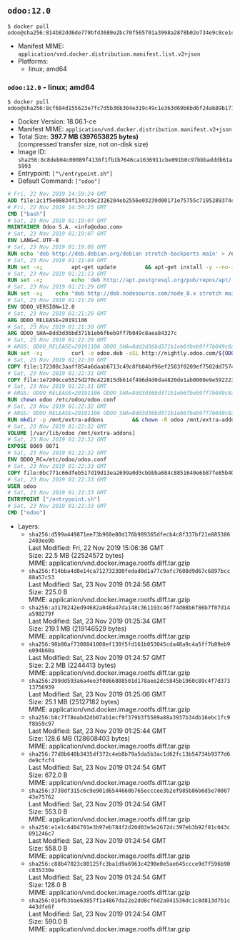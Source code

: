 ## `odoo:12.0`

```console
$ docker pull odoo@sha256:814b82dd6de779bfd3689e2bc70f565701a3998a2878b02e734e9c8ce1c03e49
```

-	Manifest MIME: `application/vnd.docker.distribution.manifest.list.v2+json`
-	Platforms:
	-	linux; amd64

### `odoo:12.0` - linux; amd64

```console
$ docker pull odoo@sha256:8cf684d155623e7fc7d5b36b304e319c49c1e363d69b6bd6f24ab89b171ab1e0
```

-	Docker Version: 18.06.1-ce
-	Manifest MIME: `application/vnd.docker.distribution.manifest.v2+json`
-	Total Size: **397.7 MB (397653825 bytes)**  
	(compressed transfer size, not on-disk size)
-	Image ID: `sha256:8c8deb04c00089f4136f1fb1b7646ca1636911cbe091b0c97bbbadddb61a5993`
-	Entrypoint: `["\/entrypoint.sh"]`
-	Default Command: `["odoo"]`

```dockerfile
# Fri, 22 Nov 2019 14:59:24 GMT
ADD file:2c1f5e08834f13ccb9c2326204eb2556e03239d00171e75755c7195289374c61 in / 
# Fri, 22 Nov 2019 14:59:25 GMT
CMD ["bash"]
# Sat, 23 Nov 2019 01:19:07 GMT
MAINTAINER Odoo S.A. <info@odoo.com>
# Sat, 23 Nov 2019 01:19:07 GMT
ENV LANG=C.UTF-8
# Sat, 23 Nov 2019 01:19:08 GMT
RUN echo 'deb http://deb.debian.org/debian stretch-backports main' > /etc/apt/sources.list.d/backports.list
# Sat, 23 Nov 2019 01:21:04 GMT
RUN set -x;         apt-get update         && apt-get install -y --no-install-recommends             ca-certificates             curl             dirmngr             fonts-noto-cjk             gnupg             libssl1.0-dev             node-less             python3-num2words             python3-pip             python3-phonenumbers             python3-pyldap             python3-qrcode             python3-renderpm             python3-setuptools             python3-vobject             python3-watchdog             python3-xlwt             xz-utils         && curl -o wkhtmltox.deb -sSL https://github.com/wkhtmltopdf/wkhtmltopdf/releases/download/0.12.5/wkhtmltox_0.12.5-1.stretch_amd64.deb         && echo '7e35a63f9db14f93ec7feeb0fce76b30c08f2057 wkhtmltox.deb' | sha1sum -c -         && apt-get install -y --no-install-recommends ./wkhtmltox.deb         && rm -rf /var/lib/apt/lists/* wkhtmltox.deb
# Sat, 23 Nov 2019 01:21:13 GMT
RUN set -x;         echo 'deb http://apt.postgresql.org/pub/repos/apt/ stretch-pgdg main' > etc/apt/sources.list.d/pgdg.list         && export GNUPGHOME="$(mktemp -d)"         && repokey='B97B0AFCAA1A47F044F244A07FCC7D46ACCC4CF8'         && gpg --batch --keyserver keyserver.ubuntu.com --recv-keys "${repokey}"         && gpg --batch --armor --export "${repokey}" > /etc/apt/trusted.gpg.d/pgdg.gpg.asc         && gpgconf --kill all         && rm -rf "$GNUPGHOME"         && apt-get update          && apt-get install -y postgresql-client         && rm -rf /var/lib/apt/lists/*
# Sat, 23 Nov 2019 01:21:29 GMT
RUN set -x;    echo "deb http://deb.nodesource.com/node_8.x stretch main" > /etc/apt/sources.list.d/nodesource.list     && export GNUPGHOME="$(mktemp -d)"     && repokey='9FD3B784BC1C6FC31A8A0A1C1655A0AB68576280'     && gpg --batch --keyserver keyserver.ubuntu.com --recv-keys "${repokey}"     && gpg --batch --armor --export "${repokey}" > /etc/apt/trusted.gpg.d/nodejs.gpg.asc     && gpgconf --kill all     && rm -rf "$GNUPGHOME"     && apt-get update     && apt-get install -y nodejs     && npm install -g rtlcss     && rm -rf /var/lib/apt/lists/*
# Sat, 23 Nov 2019 01:21:29 GMT
ENV ODOO_VERSION=12.0
# Sat, 23 Nov 2019 01:21:29 GMT
ARG ODOO_RELEASE=20191106
# Sat, 23 Nov 2019 01:21:30 GMT
ARG ODOO_SHA=8dd3d36bd371b1eb6fbeb9ff7b049c8aea84327c
# Sat, 23 Nov 2019 01:22:29 GMT
# ARGS: ODOO_RELEASE=20191106 ODOO_SHA=8dd3d36bd371b1eb6fbeb9ff7b049c8aea84327c
RUN set -x;         curl -o odoo.deb -sSL http://nightly.odoo.com/${ODOO_VERSION}/nightly/deb/odoo_${ODOO_VERSION}.${ODOO_RELEASE}_all.deb         && echo "${ODOO_SHA} odoo.deb" | sha1sum -c -         && dpkg --force-depends -i odoo.deb         && apt-get update         && apt-get -y install -f --no-install-recommends         && rm -rf /var/lib/apt/lists/* odoo.deb
# Sat, 23 Nov 2019 01:22:30 GMT
COPY file:172308c3aaff854a6daab6713c49c8fb84bf96ef2503f0209ef7502dd7574931 in / 
# Sat, 23 Nov 2019 01:22:31 GMT
COPY file:1e7209cce5525d270c422815db614f496d4d0da4820de1ab0000e9e592223235 in /etc/odoo/ 
# Sat, 23 Nov 2019 01:22:31 GMT
# ARGS: ODOO_RELEASE=20191106 ODOO_SHA=8dd3d36bd371b1eb6fbeb9ff7b049c8aea84327c
RUN chown odoo /etc/odoo/odoo.conf
# Sat, 23 Nov 2019 01:22:32 GMT
# ARGS: ODOO_RELEASE=20191106 ODOO_SHA=8dd3d36bd371b1eb6fbeb9ff7b049c8aea84327c
RUN mkdir -p /mnt/extra-addons         && chown -R odoo /mnt/extra-addons
# Sat, 23 Nov 2019 01:22:32 GMT
VOLUME [/var/lib/odoo /mnt/extra-addons]
# Sat, 23 Nov 2019 01:22:32 GMT
EXPOSE 8069 8071
# Sat, 23 Nov 2019 01:22:32 GMT
ENV ODOO_RC=/etc/odoo/odoo.conf
# Sat, 23 Nov 2019 01:22:33 GMT
COPY file:0bc771c66dfeb517d19d13ea2699a0d3cbbbba684c8851640e6b87fe85b40619 in /usr/local/bin/wait-for-psql.py 
# Sat, 23 Nov 2019 01:22:33 GMT
USER odoo
# Sat, 23 Nov 2019 01:22:33 GMT
ENTRYPOINT ["/entrypoint.sh"]
# Sat, 23 Nov 2019 01:22:33 GMT
CMD ["odoo"]
```

-	Layers:
	-	`sha256:d599a449871ee73b960e80d176b989365dfecb4c8f337bf21e8853862403ee9b`  
		Last Modified: Fri, 22 Nov 2019 15:06:36 GMT  
		Size: 22.5 MB (22524572 bytes)  
		MIME: application/vnd.docker.image.rootfs.diff.tar.gzip
	-	`sha256:f14bba4d8e14ca712732300fedad0d1a77c9afc7608d9d67c6897bcc88a57c53`  
		Last Modified: Sat, 23 Nov 2019 01:24:56 GMT  
		Size: 225.0 B  
		MIME: application/vnd.docker.image.rootfs.diff.tar.gzip
	-	`sha256:a3178242ed94682a048a47da148c361193c46f74d08b6f86b7f07d14a598279f`  
		Last Modified: Sat, 23 Nov 2019 01:25:34 GMT  
		Size: 219.1 MB (219146529 bytes)  
		MIME: application/vnd.docker.image.rootfs.diff.tar.gzip
	-	`sha256:90b80af7308841008ef130f5fd161b053045cda48a9c4a5ff7b89eb9e094b60a`  
		Last Modified: Sat, 23 Nov 2019 01:24:57 GMT  
		Size: 2.2 MB (2244413 bytes)  
		MIME: application/vnd.docker.image.rootfs.diff.tar.gzip
	-	`sha256:299dd593a6a4ee3f0866808501d178aee2dc5845b1960c89c4f7d37313756939`  
		Last Modified: Sat, 23 Nov 2019 01:25:06 GMT  
		Size: 25.1 MB (25127182 bytes)  
		MIME: application/vnd.docker.image.rootfs.diff.tar.gzip
	-	`sha256:b8c7f78eabd2db07ab1ecf9f379b3f5589a88a3937b34db16ebc1fc9f8b59c97`  
		Last Modified: Sat, 23 Nov 2019 01:25:44 GMT  
		Size: 128.6 MB (128608403 bytes)  
		MIME: application/vnd.docker.image.rootfs.diff.tar.gzip
	-	`sha256:77d8b640b3435df372c4eb8b79a5da5b3ac1d62fc13b54734b9377d6de9cfcf4`  
		Last Modified: Sat, 23 Nov 2019 01:24:54 GMT  
		Size: 672.0 B  
		MIME: application/vnd.docker.image.rootfs.diff.tar.gzip
	-	`sha256:3738df315c6c9e901d6544660b765ecccee3b2ef985b86b6d5e7000743e75762`  
		Last Modified: Sat, 23 Nov 2019 01:24:54 GMT  
		Size: 553.0 B  
		MIME: application/vnd.docker.image.rootfs.diff.tar.gzip
	-	`sha256:e1e1c6404701e3b97eb784f2d20d03e5e2672dc397eb3b92f81c043c091246c7`  
		Last Modified: Sat, 23 Nov 2019 01:24:54 GMT  
		Size: 558.0 B  
		MIME: application/vnd.docker.image.rootfs.diff.tar.gzip
	-	`sha256:c88b47023c80125fc3ba1d9a6963c4298e0e5ae645ccce9d7f596b90c835330e`  
		Last Modified: Sat, 23 Nov 2019 01:24:54 GMT  
		Size: 128.0 B  
		MIME: application/vnd.docker.image.rootfs.diff.tar.gzip
	-	`sha256:016fb3bae63857f1a4867da22e2dd8cf6d2a041536dc1c8d813d7b1c443dfe6f`  
		Last Modified: Sat, 23 Nov 2019 01:24:54 GMT  
		Size: 590.0 B  
		MIME: application/vnd.docker.image.rootfs.diff.tar.gzip
